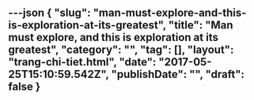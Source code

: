 ---json
{
    "slug": "man-must-explore-and-this-is-exploration-at-its-greatest",
    "title": "Man must explore, and this is exploration at its greatest",
    "category": "",
    "tag": [],
    "layout": "trang-chi-tiet.html",
    "date": "2017-05-25T15:10:59.542Z",
    "publishDate": "",
    "draft": false
}
---
